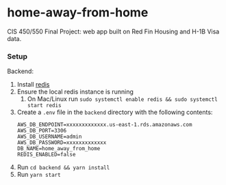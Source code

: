 # home-away-from-home
CIS 450/550 Final Project: web app built on Red Fin Housing and H-1B Visa data.

### Setup
Backend:
1. Install [redis](https://redis.io/docs/getting-started/)
2. Ensure the local redis instance is running
   1. On Mac/Linux run `sudo systemctl enable redis && sudo systemctl start redis`
3. Create a `.env` file in the `backend` directory with the following contents:
   ```
   AWS_DB_ENDPOINT=xxxxxxxxxxxxx.us-east-1.rds.amazonaws.com
   AWS_DB_PORT=3306
   AWS_DB_USERNAME=admin
   AWS_DB_PASSWORD=xxxxxxxxxxxxx
   DB_NAME=home_away_from_home
   REDIS_ENABLED=false
   ```
4. Run `cd backend && yarn install`
5. Run `yarn start`